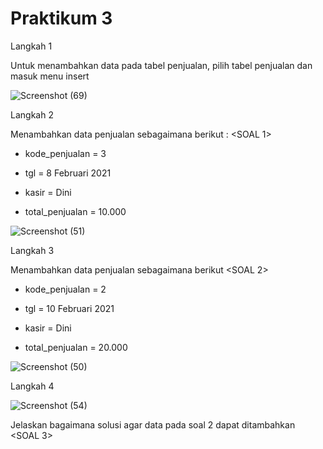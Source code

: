 <h1> Praktikum 3 </h1>

Langkah 1

Untuk menambahkan data pada tabel penjualan, pilih tabel penjualan dan masuk menu insert

![Screenshot (69)](https://github.com/bimaiueo/README.md/assets/145304580/ed3b9eeb-7d62-4999-ab04-afc8c703fa05)

Langkah 2

Menambahkan data penjualan sebagaimana berikut : <SOAL 1>

  - kode_penjualan = 3
    
  - tgl = 8 Februari 2021
  
  - kasir = Dini
  
  - total_penjualan = 10.000

![Screenshot (51)](https://github.com/bimaiueo/README.md/assets/145304580/5765fded-f5de-4635-bf49-1c4d21ab23d9)

Langkah 3

Menambahkan data penjualan sebagaimana berikut <SOAL 2>

  - kode_penjualan = 2
  
  - tgl = 10 Februari 2021
  
  - kasir = Dini
  
  - total_penjualan = 20.000

![Screenshot (50)](https://github.com/bimaiueo/README.md/assets/145304580/08de2f4a-4696-42ce-a813-a67fb7b41f55)

Langkah 4

![Screenshot (54)](https://github.com/bimaiueo/README.md/assets/145304580/8c26ea37-3dd9-4be7-80e8-61c941c5f464)

Jelaskan bagaimana solusi agar data pada soal 2 dapat ditambahkan <SOAL 3>





